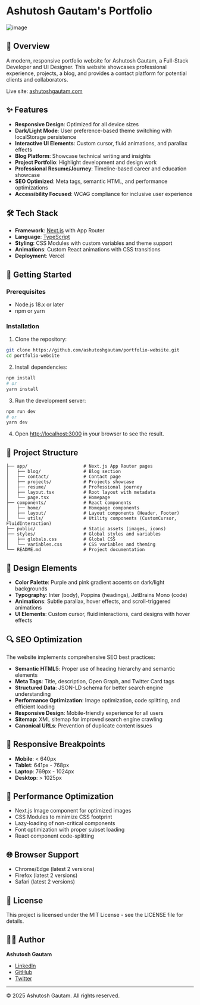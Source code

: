# Ashutosh Gautam's Portfolio

![image](https://github.com/user-attachments/assets/0e5f7c7d-f18b-4247-9f80-f0126b7a3ab8)


## 🚀 Overview

A modern, responsive portfolio website for Ashutosh Gautam, a Full-Stack Developer and UI Designer. This website showcases professional experience, projects, a blog, and provides a contact platform for potential clients and collaborators.

Live site: [ashutoshgautam.com](https://ashutoshgautam.com)

## ✨ Features

- **Responsive Design**: Optimized for all device sizes
- **Dark/Light Mode**: User preference-based theme switching with localStorage persistence
- **Interactive UI Elements**: Custom cursor, fluid animations, and parallax effects
- **Blog Platform**: Showcase technical writing and insights
- **Project Portfolio**: Highlight development and design work
- **Professional Resume/Journey**: Timeline-based career and education showcase
- **SEO Optimized**: Meta tags, semantic HTML, and performance optimizations
- **Accessibility Focused**: WCAG compliance for inclusive user experience

## 🛠️ Tech Stack

- **Framework**: [Next.js](https://nextjs.org/) with App Router
- **Language**: [TypeScript](https://www.typescriptlang.org/)
- **Styling**: CSS Modules with custom variables and theme support
- **Animations**: Custom React animations with CSS transitions
- **Deployment**: Vercel

## 🚀 Getting Started

### Prerequisites

- Node.js 18.x or later
- npm or yarn

### Installation

1. Clone the repository:
```bash
git clone https://github.com/ashutoshgautam/portfolio-website.git
cd portfolio-website
```

2. Install dependencies:
```bash
npm install
# or
yarn install
```

3. Run the development server:
```bash
npm run dev
# or
yarn dev
```

4. Open [http://localhost:3000](http://localhost:3000) in your browser to see the result.

## 📁 Project Structure

```
├── app/                     # Next.js App Router pages
│   ├── blog/                # Blog section
│   ├── contact/             # Contact page
│   ├── projects/            # Projects showcase
│   ├── resume/              # Professional journey
│   ├── layout.tsx           # Root layout with metadata
│   └── page.tsx             # Homepage
├── components/              # React components
│   ├── home/                # Homepage components
│   ├── layout/              # Layout components (Header, Footer)
│   └── utils/               # Utility components (CustomCursor, FluidInteraction)
├── public/                  # Static assets (images, icons)
├── styles/                  # Global styles and variables
│   ├── globals.css          # Global CSS
│   └── variables.css        # CSS variables and theming
└── README.md                # Project documentation
```

## 🎨 Design Elements

- **Color Palette**: Purple and pink gradient accents on dark/light backgrounds
- **Typography**: Inter (body), Poppins (headings), JetBrains Mono (code)
- **Animations**: Subtle parallax, hover effects, and scroll-triggered animations
- **UI Elements**: Custom cursor, fluid interactions, card designs with hover effects

## 🔍 SEO Optimization

The website implements comprehensive SEO best practices:

- **Semantic HTML5**: Proper use of heading hierarchy and semantic elements
- **Meta Tags**: Title, description, Open Graph, and Twitter Card tags
- **Structured Data**: JSON-LD schema for better search engine understanding
- **Performance Optimization**: Image optimization, code splitting, and efficient loading
- **Responsive Design**: Mobile-friendly experience for all users
- **Sitemap**: XML sitemap for improved search engine crawling
- **Canonical URLs**: Prevention of duplicate content issues

## 📱 Responsive Breakpoints

- **Mobile**: < 640px
- **Tablet**: 641px - 768px
- **Laptop**: 769px - 1024px
- **Desktop**: > 1025px

## 🚥 Performance Optimization

- Next.js Image component for optimized images
- CSS Modules to minimize CSS footprint
- Lazy-loading of non-critical components
- Font optimization with proper subset loading
- React component code-splitting

## 🌐 Browser Support

- Chrome/Edge (latest 2 versions)
- Firefox (latest 2 versions)
- Safari (latest 2 versions)

## 📄 License

This project is licensed under the MIT License - see the LICENSE file for details.

## 👨‍💻 Author

**Ashutosh Gautam**
- [LinkedIn](https://www.linkedin.com/in/ashutosh-gautam-3747b3179/)
- [GitHub](https://github.com/ashutoshgautams)
- [Twitter](https://twitter.com/ashutoshgautams)

---

© 2025 Ashutosh Gautam. All rights reserved.
